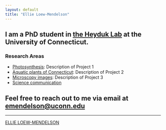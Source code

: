 ```yaml
---
layout: default
title: "Ellie Loew-Mendelson"
---
```


##  I am a PhD student in [the Heyduk Lab](https://www.kheyduk.net/) at the University of Connecticut. 

### Research Areas 

- [Photosynthesis](projects/ccms.md): Description of Project 1
- [Aquatic plants of Connecticut](projects/aquatic.md): Description of Project 2
- [Microscopy images](projects/microscopy.md): Description of Project 3
- [Science communication](projects/scicomm.md)

## Feel free to reach out to me via email at [emendelson@uconn.edu](mailto:emendelson@uconn.edu)

<hr>

</body>
</html>

[ELLIE LOEW-MENDELSON](index.md)







